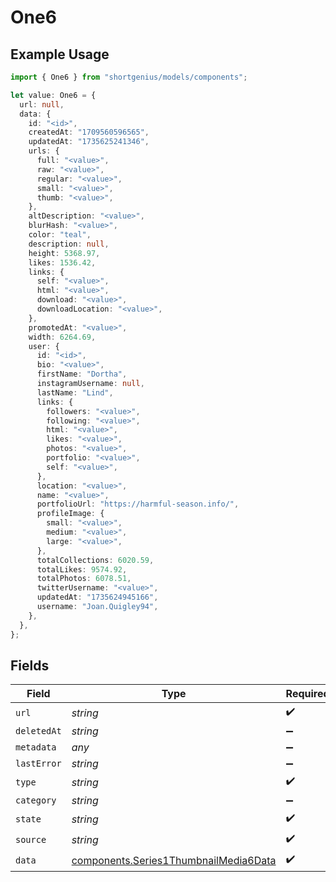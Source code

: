 # One6

## Example Usage

```typescript
import { One6 } from "shortgenius/models/components";

let value: One6 = {
  url: null,
  data: {
    id: "<id>",
    createdAt: "1709560596565",
    updatedAt: "1735625241346",
    urls: {
      full: "<value>",
      raw: "<value>",
      regular: "<value>",
      small: "<value>",
      thumb: "<value>",
    },
    altDescription: "<value>",
    blurHash: "<value>",
    color: "teal",
    description: null,
    height: 5368.97,
    likes: 1536.42,
    links: {
      self: "<value>",
      html: "<value>",
      download: "<value>",
      downloadLocation: "<value>",
    },
    promotedAt: "<value>",
    width: 6264.69,
    user: {
      id: "<id>",
      bio: "<value>",
      firstName: "Dortha",
      instagramUsername: null,
      lastName: "Lind",
      links: {
        followers: "<value>",
        following: "<value>",
        html: "<value>",
        likes: "<value>",
        photos: "<value>",
        portfolio: "<value>",
        self: "<value>",
      },
      location: "<value>",
      name: "<value>",
      portfolioUrl: "https://harmful-season.info/",
      profileImage: {
        small: "<value>",
        medium: "<value>",
        large: "<value>",
      },
      totalCollections: 6020.59,
      totalLikes: 9574.92,
      totalPhotos: 6078.51,
      twitterUsername: "<value>",
      updatedAt: "1735624945166",
      username: "Joan.Quigley94",
    },
  },
};
```

## Fields

| Field                                                                                          | Type                                                                                           | Required                                                                                       | Description                                                                                    |
| ---------------------------------------------------------------------------------------------- | ---------------------------------------------------------------------------------------------- | ---------------------------------------------------------------------------------------------- | ---------------------------------------------------------------------------------------------- |
| `url`                                                                                          | *string*                                                                                       | :heavy_check_mark:                                                                             | N/A                                                                                            |
| `deletedAt`                                                                                    | *string*                                                                                       | :heavy_minus_sign:                                                                             | N/A                                                                                            |
| `metadata`                                                                                     | *any*                                                                                          | :heavy_minus_sign:                                                                             | N/A                                                                                            |
| `lastError`                                                                                    | *string*                                                                                       | :heavy_minus_sign:                                                                             | N/A                                                                                            |
| `type`                                                                                         | *string*                                                                                       | :heavy_check_mark:                                                                             | N/A                                                                                            |
| `category`                                                                                     | *string*                                                                                       | :heavy_minus_sign:                                                                             | N/A                                                                                            |
| `state`                                                                                        | *string*                                                                                       | :heavy_check_mark:                                                                             | N/A                                                                                            |
| `source`                                                                                       | *string*                                                                                       | :heavy_check_mark:                                                                             | N/A                                                                                            |
| `data`                                                                                         | [components.Series1ThumbnailMedia6Data](../../models/components/series1thumbnailmedia6data.md) | :heavy_check_mark:                                                                             | N/A                                                                                            |